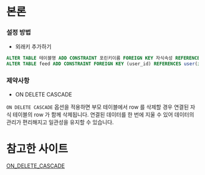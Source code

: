 # 본론

### 설정 방법

- 외래키 추가하기 

```sql
ALTER TABLE 테이블명 ADD CONSTRAINT 포린키이름 FOREIGN KEY 자식속성 REFERENCES 부모테이블명(자식속성이 참고할 부모속성) ON DELETE CASCADE;
ALTER TABLE feed ADD CONSTRAINT FOREIGN KEY (user_id) REFERENCES user(id) ON DELETE CASCADE;
```

### 제약사항 

- ON DELETE CASCADE

`ON DELETE CASCADE` 옵션을 적용하면 부모 테이블에서 row 를 삭제할 경우 연결된 자식 테이블의 row 가 함께 삭제됩니다. 연결된 데이터를 한 번에 지울 수 있어 데이터의 관리가 편리해지고 일관성을 유지할 수 있습니다.

# 참고한 사이트 

[ON_DELETE_CASCADE](https://velog.io/@eensungkim/ON-DELETE-CASCADE-feat.-row-%ED%95%9C-%EB%B2%88%EC%97%90-%EC%A7%80%EC%9A%B0%EB%8A%94-%EB%B0%A9%EB%B2%95-TIL-78%EC%9D%BC%EC%B0%A8)